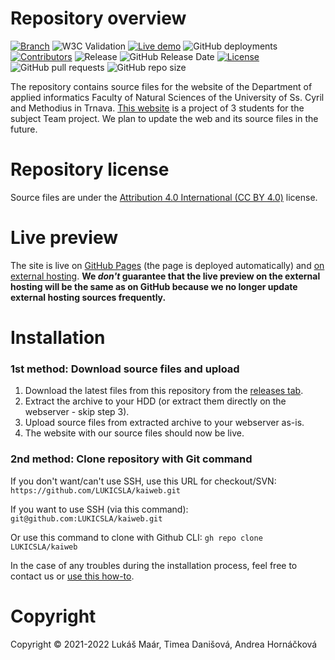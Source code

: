 # Repository overview
[![Branch](https://img.shields.io/badge/branch-stable-cyan.svg)](https://github.com/LUKICSLA/kaiweb)
![W3C Validation](https://img.shields.io/w3c-validation/html?targetUrl=https%3A%2F%2Flukicsla.github.io%2Fkaiweb%2F)
[![Live demo](https://img.shields.io/badge/live_demo_web-available-<COLOR>.svg)](http://kai.rf.gd/)
![GitHub deployments](https://img.shields.io/github/deployments/LUKICSLA/kaiweb/github-pages?label=deployment)
[![Contributors](https://img.shields.io/badge/contributors-3-orange.svg)](https://shields.io/)
![Release](https://img.shields.io/github/v/release/LUKICSLA/kaiweb?label=version)
![GitHub Release Date](https://img.shields.io/github/release-date/LUKICSLA/kaiweb?color=red)
[![License](https://img.shields.io/badge/license-Attribution_4.0_International_CC_BY_4.0-blue.svg)](https://creativecommons.org/licenses/by/4.0/legalcode)
![GitHub pull requests](https://img.shields.io/github/issues-pr-raw/LUKICSLA/kaiweb?color=yellow)
![GitHub repo size](https://img.shields.io/github/repo-size/LUKICSLA/kaiweb)

The repository contains source files for the website of the Department of applied informatics Faculty of Natural Sciences of the University of Ss. Cyril and Methodius in Trnava. [This website](http://kai.rf.gd/) is a project of 3 students for the subject Team project. We plan to update the web and its source files in the future.

# Repository license
Source files are under the [Attribution 4.0 International (CC BY 4.0)](https://creativecommons.org/licenses/by/4.0/legalcode) license.

# Live preview
The site is live on [GitHub Pages](https://lukicsla.github.io/kaiweb/) (the page is deployed automatically) and [on external hosting](http://kai.rf.gd/).
**We _don't_ guarantee that the live preview on the external hosting will be the same as on GitHub because we no longer update external hosting sources frequently.**

# Installation
### 1st method: Download source files and upload
1. Download the latest files from this repository from the [releases tab](https://github.com/LUKICSLA/kaiweb/releases). 
2. Extract the archive to your HDD (or extract them directly on the webserver - skip step 3).
3. Upload source files from extracted archive to your webserver as-is.
4. The website with our source files should now be live.

### 2nd method: Clone repository with Git command
If you don't want/can't use SSH, use this URL for checkout/SVN: ```https://github.com/LUKICSLA/kaiweb.git```

If you want to use SSH (via this command): ```git@github.com:LUKICSLA/kaiweb.git```

Or use this command to clone with Github CLI: ```gh repo clone LUKICSLA/kaiweb```

In the case of any troubles during the installation process, feel free to contact us or [use this how-to](https://docs.github.com/en/get-started/getting-started-with-git/about-remote-repositories). 

# Copyright
Copyright © 2021-2022 Lukáš Maár, Timea Danišová, Andrea Hornáčková
